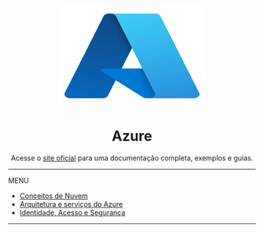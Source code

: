 <h1 align="center" style="border-bottom: none">
    <img alt="Azure" src="./img/azure.png" width="300" height="200">
</h1>

<center><h1>Azure</h1></center>

<p align="center">Acesse o <a href="https://learn.microsoft.com/en-us/azure/?product=popular" target="_blank">site oficial</a> 
para uma documentação completa, exemplos e guias.</p>

---

MENU
 - [Conceitos de Nuvem](conceitos.md)
 - [Arquitetura e serviços do Azure](arquitetura.md)
 - [Identidade, Acesso e Segurança](segurança.md)

---